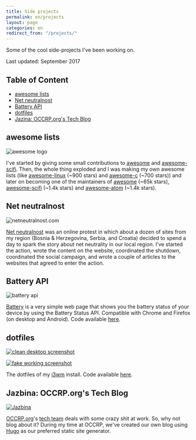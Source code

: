 ```yaml
---
title: Side projects
permalink: en/projects
layout: page
categories: en
redirect_from: "/projects/"
---
```


Some of the cool side-projects I've been working on.

Last updated: September 2017

## Table of Content

* [awesome lists](#awesome-lists)
* [Net neutralnost](#net-neutralnost)
* [Battery API](#battery-api)
* [dotfiles](#dotfiles)
* [Jazina: OCCRP.org's Tech Blog](#jazbina-occrporgs-tech-blog)

## awesome lists

![awesome logo](https://camo.githubusercontent.com/9cdace173cd8a48b0b633c47374c3553494e0d8f/68747470733a2f2f7261776769742e636f6d2f73696e647265736f726875732f617765736f6d652f6d61737465722f6d656469612f6c6f676f2e737667)

I've started by giving some small contributions to [awesome](https://github.com/sindresorhus/awesome) and [awesome-scifi](https://github.com/sindresorhus/awesome-scifi). Then, the whole thing exploded and I was making my own awesome lists (like [awesome-linux](https://github.com/aleksandar-todorovic/awesome-linux) (~900 stars) and [awesome-c](https://github.com/aleksandar-todorovic/awesome-c) (~700 stars)) and later on becoming one of the maintainers of [awesome](https://github.com/sindresorhus/awesome) (~65k stars), [awesome-scifi](https://github.com/sindresorhus/awesome-scifi) (~1.4k stars) and [awesome-atom](https://github.com/mehcode/awesome-atom/) (~1.4k stars).

## Net neutralnost

![netneutralnost.com](https://i.imgur.com/icc6aTn.png)

[Net neutralnost](https://netneutralnost.com/) was an online protest in which about a dozen of sites from my region (Bosnia & Herzegovina, Serbia, and Croatia) decided to spend a day to spark the story about net neutrality in our local region. I've started the action, wrote the content on the website, coordinated the shutdown, coordinated the social campaign, and wrote a couple of articles to the websites that agreed to enter the action.  

## Battery API

<img src="https://scontent-cdg2-1.xx.fbcdn.net/hphotos-xtf1/v/t1.0-9/s720x720/1425601_539855279502629_7569263953278633140_n.png?oh=49f9836a38a684a062e9ffc006f42639&oe=56D80387" alt="battery api" class="fit image">

[Battery](https://r3bl.me/battery/) is a very simple web page that shows you the battery status of your device by using the Battery Status API. Compatible with Chrome and Firefox (on desktop and Android). Code available [here](https://github.com/aleksandar-todorovic/battery).

## dotfiles
<a href="https://i.imgur.com/kQBIy3H.png"><img src="https://i.imgur.com/kQBIy3H.png" alt="clean desktop screenshot" class="fit image"></a>


<a href="https://i.imgur.com/iSu2KMY.png"><img src="https://i.imgur.com/iSu2KMY.png" alt="fake working screenshot" class="fit image"></a>

The dotfiles of my [i3wm](https://i3wm.org/) install. Code available [here](https://github.com/aleksandar-todorovic/dotfiles).

## Jazbina: OCCRP.org's Tech Blog

<a href="https://tech.occrp.org"><img src="https://i.imgur.com/w5srZBJ.png" alt="Jazbina" class="fit image"></a>

[OCCRP.org](https://www.occrp.org/en)'s [tech team](https://tech.occrp.org/) deals with some crazy shit at work. So, why not blog about it? During my time at OCCRP, we've created our own blog using [Hugo](http://gohugo.io/) as our preferred static site generator.

